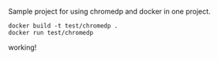 Sample project for using chromedp and docker in one project.


```azure
docker build -t test/chromedp .
docker run test/chromedp
```

 working!
